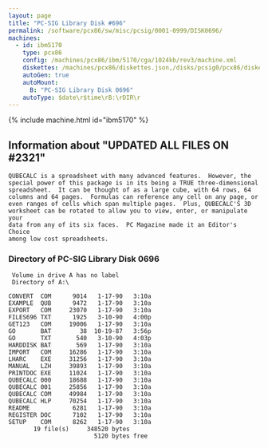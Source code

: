 ```yaml
---
layout: page
title: "PC-SIG Library Disk #696"
permalink: /software/pcx86/sw/misc/pcsig/0001-0999/DISK0696/
machines:
  - id: ibm5170
    type: pcx86
    config: /machines/pcx86/ibm/5170/cga/1024kb/rev3/machine.xml
    diskettes: /machines/pcx86/diskettes.json,/disks/pcsig0/pcx86/diskettes.json
    autoGen: true
    autoMount:
      B: "PC-SIG Library Disk 0696"
    autoType: $date\r$time\rB:\rDIR\r
---
```


{% include machine.html id="ibm5170" %}

## Information about "UPDATED ALL FILES ON #2321"

    QUBECALC is a spreadsheet with many advanced features.  However, the
    special power of this package is in its being a TRUE three-dimensional
    spreadsheet.  It can be thought of as a large cube, with 64 rows, 64
    columns and 64 pages.  Formulas can reference any cell on any page, or
    even ranges of cells which span multiple pages.  Plus, QUBECALC'S 3D
    worksheet can be rotated to allow you to view, enter, or manipulate your
    data from any of its six faces.  PC Magazine made it an Editor's Choice
    among low cost spreadsheets.

### Directory of PC-SIG Library Disk 0696

     Volume in drive A has no label
     Directory of A:\

    CONVERT  COM      9014   1-17-90   3:10a
    EXAMPLE  QUB      9472   1-17-90   3:10a
    EXPORT   COM     23070   1-17-90   3:10a
    FILES696 TXT      1925   3-10-90   4:00p
    GET123   COM     19006   1-17-90   3:10a
    GO       BAT        38  10-19-87   3:56p
    GO       TXT       540   3-10-90   4:03p
    HARDDISK BAT       569   1-17-90   3:10a
    IMPORT   COM     16286   1-17-90   3:10a
    LHARC    EXE     31256   1-17-90   3:10a
    MANUAL   LZH     39893   1-17-90   3:10a
    PRINTDOC EXE     11024   1-17-90   3:10a
    QUBECALC 000     18688   1-17-90   3:10a
    QUBECALC 001     25856   1-17-90   3:10a
    QUBECALC COM     49984   1-17-90   3:10a
    QUBECALC HLP     70254   1-17-90   3:10a
    README            6281   1-17-90   3:10a
    REGISTER DOC      7102   1-17-90   3:10a
    SETUP    COM      8262   1-17-90   3:10a
           19 file(s)     348520 bytes
                            5120 bytes free
